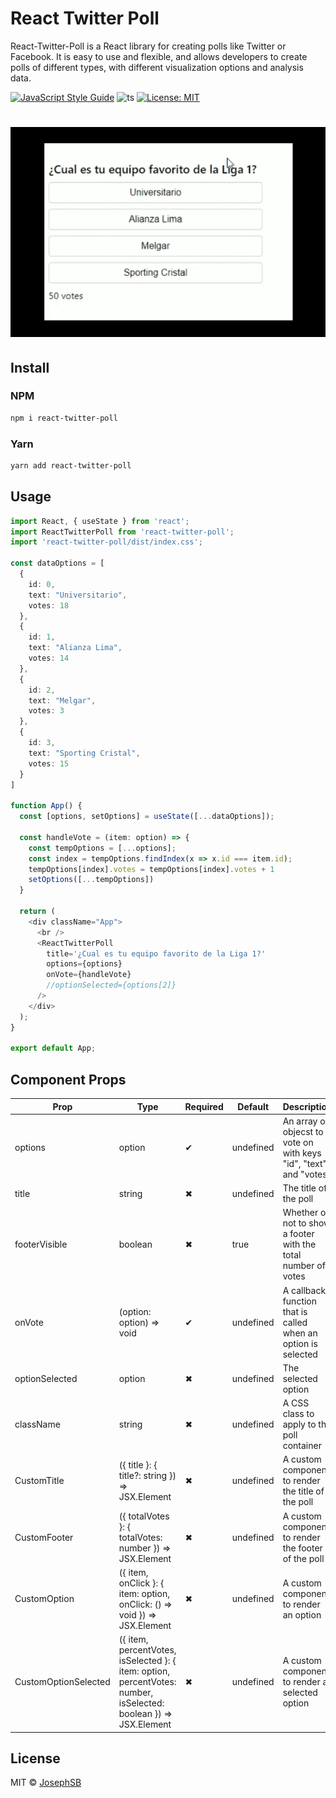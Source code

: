 # React Twitter Poll

React-Twitter-Poll is a React library for creating polls like Twitter or Facebook. It is easy to use and flexible, and allows developers to create polls of different types, with different visualization options and analysis data.

[![JavaScript Style Guide](https://img.shields.io/badge/code_style-standard-brightgreen.svg)](https://standardjs.com)
![ts](https://badgen.net/badge/-/TypeScript/blue?icon=typescript&label)
[![License: MIT](https://img.shields.io/badge/License-MIT-yellow.svg)](https://github.com/salalo/react-leaf-polls/blob/master/LICENSE)

# ![](gift-twitter-poll.gif)

## Install

### NPM

```bash
npm i react-twitter-poll
```

### Yarn

```bash
yarn add react-twitter-poll
```

## Usage

```ts
import React, { useState } from 'react';
import ReactTwitterPoll from 'react-twitter-poll';
import 'react-twitter-poll/dist/index.css';

const dataOptions = [
  {
    id: 0,
    text: "Universitario",
    votes: 18
  },
  {
    id: 1,
    text: "Alianza Lima",
    votes: 14
  },
  {
    id: 2,
    text: "Melgar",
    votes: 3
  },
  {
    id: 3,
    text: "Sporting Cristal",
    votes: 15
  }
]

function App() {
  const [options, setOptions] = useState([...dataOptions]);

  const handleVote = (item: option) => {
    const tempOptions = [...options];
    const index = tempOptions.findIndex(x => x.id === item.id);
    tempOptions[index].votes = tempOptions[index].votes + 1
    setOptions([...tempOptions])
  }

  return (
    <div className="App">
      <br />
      <ReactTwitterPoll
        title='¿Cual es tu equipo favorito de la Liga 1?'
        options={options}
        onVote={handleVote}
        //optionSelected={options[2]}
      />
    </div>
  );
}

export default App;

```

## Component Props

| Prop | Type | Required | Default | Description |
| ---- | ---- | -------- | ------- | ----------- |
| options | option | ✔ | undefined  |  An array of objecst to vote on with keys "id", "text" and "votes" |
| title | string | ✖ | undefined | The title of the poll |
| footerVisible |  boolean | ✖ | true | Whether or not to show a footer with the total number of votes |
| onVote | (option: option) => void | ✔ | undefined | A callback function that is called when an option is selected |
| optionSelected | option | ✖ | undefined | The selected option |
| className | string | ✖ | undefined | A CSS class to apply to the poll container |
| CustomTitle | ({ title }: { title?: string }) => JSX.Element | ✖ | undefined  | A custom component to render the title of the poll |
| CustomFooter | ({ totalVotes }: { totalVotes: number }) => JSX.Element | ✖ | undefined | A custom component to render the footer of the poll |
| CustomOption | 	({ item, onClick }: { item: option, onClick: () => void }) => JSX.Element | ✖ | undefined | A custom component to render an option |
| CustomOptionSelected | ({ item, percentVotes, isSelected }: { item: option, percentVotes: number, isSelected: boolean }) => JSX.Element | ✖ | undefined | A custom component to render a selected option |


## License

MIT © [JosephSB](https://github.com/JosephSB)

